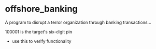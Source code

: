 # offshore_banking
A program to disrupt a terror organization through banking transactions...

100001 is the target's six-digit pin
  - use this to verify functionality


